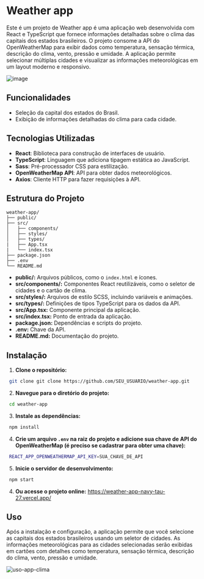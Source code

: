 # Weather app

Este é um projeto de Weather app é uma aplicação web desenvolvida com React e TypeScript que fornece informações detalhadas sobre o clima das capitais dos estados brasileiros. O projeto consome a API do OpenWeatherMap para exibir dados como temperatura, sensação térmica, descrição do clima, vento, pressão e umidade. A aplicação permite selecionar múltiplas cidades e visualizar as informações meteorológicas em um layout moderno e responsivo.

![image](https://github.com/user-attachments/assets/af66bca0-3df5-447e-9d24-1bcf958fe047)


## Funcionalidades

- Seleção da capital dos estados do Brasil.
- Exibição de informações detalhadas do clima para cada cidade.

## Tecnologias Utilizadas

- **React**: Biblioteca para construção de interfaces de usuário.
- **TypeScript**: Linguagem que adiciona tipagem estática ao JavaScript.
- **Sass**: Pré-processador CSS para estilização.
- **OpenWeatherMap API**: API para obter dados meteorológicos.
- **Axios**: Cliente HTTP para fazer requisições à API.

## Estrutura do Projeto

```plaintext
weather-app/
├── public/
├── src/
│   ├── components/
│   ├── styles/
│   ├── types/
|   ├── App.tsx
|   └── index.tsx
├── package.json
├── .env
└── README.md
```

- **public/:** Arquivos públicos, como o `index.html` e ícones.
- **src/components/:** Componentes React reutilizáveis, como o seletor de cidades e o cartão de clima.
- **src/styles/:** Arquivos de estilo SCSS, incluindo variáveis e animações.
- **src/types/:** Definições de tipos TypeScript para os dados da API.
- **src/App.tsx:** Componente principal da aplicação.
- **src/index.tsx:** Ponto de entrada da aplicação.
- **package.json:** Dependências e scripts do projeto.
- **.env:** Chave da API.
- **README.md:** Documentação do projeto.

## Instalação

1. **Clone o repositório:**

```sh
 git clone git clone https://github.com/SEU_USUARIO/weather-app.git
```

2. **Navegue para o diretório do projeto:**

```sh
 cd weather-app
```

3. **Instale as dependências:**

```sh
 npm install
```

4. **Crie um arquivo `.env` na raiz do projeto e adicione sua chave de API do OpenWeatherMap (é preciso se cadastrar para obter uma chave):**

```sh
 REACT_APP_OPENWEATHERMAP_API_KEY=SUA_CHAVE_DE_API
```

5. **Inicie o servidor de desenvolvimento:**

```sh
 npm start
```

4. **Ou acesse o projeto online:**
   https://weather-app-navy-tau-27.vercel.app/

## Uso

Após a instalação e configuração, a aplicação permite que você selecione as capitais dos estados brasileiros usando um seletor de cidades. As informações meteorológicas para as cidades selecionadas serão exibidas em cartões com detalhes como temperatura, sensação térmica, descrição do clima, vento, pressão e umidade.

![uso-app-clima](https://github.com/user-attachments/assets/5c5b25c5-e495-4aa7-a963-922022950183)

